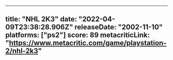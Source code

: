 
---
title: "NHL 2K3"
date: "2022-04-09T23:38:28.906Z"
releaseDate: "2002-11-10"
platforms: ["ps2"]
score: 89
metacriticLink: "https://www.metacritic.com/game/playstation-2/nhl-2k3"
---

